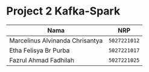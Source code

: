 # Project 2 Kafka-Spark

| Nama                            | NRP          |
| ------------------------------- | ------------ |
| Marcelinus Alvinanda Chrisantya | `5027221012` |
| Etha Felisya Br Purba           | `5027221017` |
| Fazrul Ahmad Fadhilah           | `5027221025` |